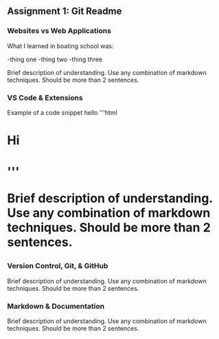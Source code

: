 ## Assignment 1: Git Readme

### Websites vs Web Applications

What I learned in boating school was:

-thing one
-thing two
-thing three

Brief description of understanding. Use any combination of markdown techniques. Should be more than 2 sentences.

### VS Code & Extensions

Example of a code snippet
hello 
'''html
<h1>Hi<h1>
'''

Brief description of understanding. Use any combination of markdown techniques. Should be more than 2 sentences.

### Version Control, Git, & GitHub

Brief description of understanding. Use any combination of markdown techniques. Should be more than 2 sentences.

### Markdown & Documentation

Brief description of understanding. Use any combination of markdown techniques. Should be more than 2 sentences.
